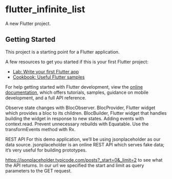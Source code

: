 # flutter_infinite_list

A new Flutter project.

## Getting Started

This project is a starting point for a Flutter application.

A few resources to get you started if this is your first Flutter project:

- [Lab: Write your first Flutter app](https://docs.flutter.dev/get-started/codelab)
- [Cookbook: Useful Flutter samples](https://docs.flutter.dev/cookbook)

For help getting started with Flutter development, view the
[online documentation](https://docs.flutter.dev/), which offers tutorials,
samples, guidance on mobile development, and a full API reference.

Observe state changes with BlocObserver.
BlocProvider, Flutter widget which provides a bloc to its children.
BlocBuilder, Flutter widget that handles building the widget in response to new states.
Adding events with context.read.
Prevent unnecessary rebuilds with Equatable.
Use the transformEvents method with Rx.


REST API
For this demo application, we’ll be using jsonplaceholder as our data source.
jsonplaceholder is an online REST API which serves fake data; it’s very useful for building prototypes.

https://jsonplaceholder.typicode.com/posts?_start=0&_limit=2 to see what the API returns.
In our url we specified the start and limit as query parameters to the GET request.



